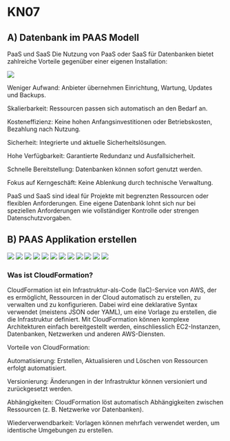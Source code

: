 # KN07

## A) Datenbank im PAAS Modell

PaaS und SaaS
Die Nutzung von PaaS oder SaaS für Datenbanken bietet zahlreiche Vorteile gegenüber einer eigenen Installation:

![](1.PNG)

Weniger Aufwand: Anbieter übernehmen Einrichtung, Wartung, Updates und Backups.

Skalierbarkeit: Ressourcen passen sich automatisch an den Bedarf an.

Kosteneffizienz: Keine hohen Anfangsinvestitionen oder Betriebskosten, Bezahlung nach Nutzung.

Sicherheit: Integrierte und aktuelle Sicherheitslösungen.

Hohe Verfügbarkeit: Garantierte Redundanz und Ausfallsicherheit.

Schnelle Bereitstellung: Datenbanken können sofort genutzt werden.

Fokus auf Kerngeschäft: Keine Ablenkung durch technische Verwaltung.

PaaS und SaaS sind ideal für Projekte mit begrenzten Ressourcen oder flexiblen Anforderungen. Eine eigene Datenbank lohnt sich nur bei speziellen Anforderungen wie vollständiger Kontrolle oder strengen Datenschutzvorgaben.

## B) PAAS Applikation erstellen

![](2.PNG)
![](3.PNG)
![](4.PNG)
![](5.PNG)
![](6.PNG)
![](7.PNG)
![](8.PNG)
![](9.PNG)
![](10.PNG)
![](11.PNG)
![](12.PNG)
![](13.PNG)

### Was ist CloudFormation?
CloudFormation ist ein Infrastruktur-als-Code (IaC)-Service von AWS, der es ermöglicht, Ressourcen in der Cloud automatisch zu erstellen, zu verwalten und zu konfigurieren. Dabei wird eine deklarative Syntax verwendet (meistens JSON oder YAML), um eine Vorlage zu erstellen, die die Infrastruktur definiert.
Mit CloudFormation können komplexe Architekturen einfach bereitgestellt werden, einschliesslich EC2-Instanzen, Datenbanken, Netzwerken und anderen AWS-Diensten.

Vorteile von CloudFormation:

Automatisierung: Erstellen, Aktualisieren und Löschen von Ressourcen erfolgt automatisiert.

Versionierung: Änderungen in der Infrastruktur können versioniert und zurückgesetzt werden.

Abhängigkeiten: CloudFormation löst automatisch Abhängigkeiten zwischen Ressourcen (z. B. Netzwerke vor Datenbanken).

Wiederverwendbarkeit: Vorlagen können mehrfach verwendet werden, um identische Umgebungen zu erstellen.